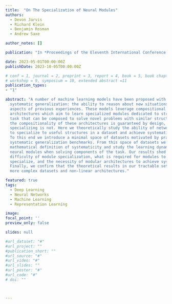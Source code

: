 ```yaml
---
title:  "On The Specialization of Neural Modules"
authors:
  - Devon Jarvis
  - Richard Klein
  - Benjamin Rosman
  - Andrew Saxe

author_notes: []

publication: "In *Proceedings of the Eleventh International Conference on Learning Representations*"

date: 2023-05-01T00:00:00Z
publishDate: 2023-10-05T00:00:00Z

# conf = 1, journal = 2, preprint = 3, report = 4, book = 5, book chapter = 6, thesis = 7, patent = 9
# workshop = 9, symposium = 10, extended abstract =11
publication_types:
- "1"

abstract: "A number of machine learning models have been proposed with the goal of achieving
  systematic generalization: the ability to reason about new situations by combining
  aspects of previous experiences. These models leverage compositional
  architectures which aim to learn specialized modules dedicated to structures in a
  task that can be composed to solve novel problems with similar structures. While
  the compositionality of these architectures is guaranteed by design, the modules
  specializing is not. Here we theoretically study the ability of network modules
  to specialize to useful structures in a dataset and achieve systematic generalization.
  To this end we introduce a minimal space of datasets motivated by practical
  systematic generalization benchmarks. From this space of datasets we present a
  mathematical definition of systematicity and study the learning dynamics of linear
  neural modules when solving components of the task. Our results shed light on the
  difficulty of module specialization, what is required for modules to successfully
  specialize, and the necessity of modular architectures to achieve systematicity.
  Finally, we confirm that the theoretical results in our tractable setting generalize to
  more complex datasets and non-linear architectures."

featured: true
tags:
  - Deep Learning
  - Neural Networks
  - Machine Learning
  - Representation Learning

image:
focal_point: ''
preview_only: false

slides: null

#url_dataset: "#"
#url_project: ""
#publication_short: ""
#url_source: "#"
#url_video: "#"
#url_slides: ""
#url_poster: "#"
#url_code: "#"
# doi: ""



---
```

